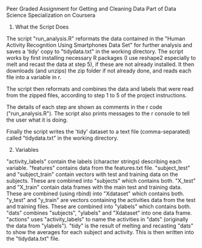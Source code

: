 Peer Graded Assignment for Getting and Cleaning Data
Part of Data Science Specialization on Coursera

1. What the Script Does

The script "run_analysis.R" reformats the data contained in the "Human Activity Recognition Using Smartphones Data Set" for further analysis and saves a 'tidy' copy to "tidydata.txt" in the working directory. The script works by first installing necessary R packages (I use reshape2 especially to melt and recast the data at step 5), if these are not already installed. It then downloads (and unzips) the zip folder if not already done, and reads each file into a variable in r.

The script then reformats and combines the data and labels that were read from the zipped files, according to step 1 to 5 of the project instructions.

The details of each step are shown as comments in the r code ("run_analysis.R"). The script also prints messages to the r console to tell the user what it is doing.

Finally the script writes the 'tidy' dataset to a text file (comma-separated) called "tidydata.txt" in the working directory.

2. Variables

"activity_labels" contain the labels (character strings) describing each variable.
"features" contains data from the features.txt file. 
"subject_test" and "subject_train" contain vectors with test and training data on the subjects.
  These are combined into "subjects" which contains both.
"X_test" and "X_train" contain data frames with the main test and training data.
  These are combined (using rbind) into "Xdataset" which contains both.
"y_test" and "y_train" are vectors containing the activities data from the test and training files.
  These are combined into "ylabels" which contains both.
"dats" combines "subjects", "ylabels" and "Xdataset" into one data frame.
"actions" uses "activity_labels" to name the activities in "dats" (originally the data from "ylabels").
"tidy" is the result of melting and recasting "dats" to show the averages for each subject and activity.
  This is then written into the "tidydata.txt" file.

